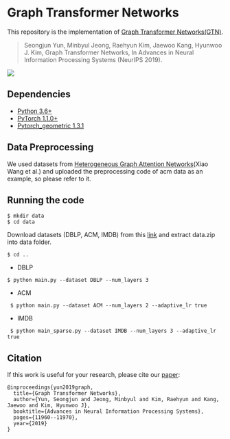 # Graph Transformer Networks
This repository is the implementation of [Graph Transformer Networks(GTN)](https://arxiv.org/abs/1911.06455).

> Seongjun Yun, Minbyul Jeong, Raehyun Kim, Jaewoo Kang, Hyunwoo J. Kim, Graph Transformer Networks, In Advances in Neural Information Processing Systems (NeurIPS 2019).

![](https://github.com/seongjunyun/Graph_Transformer_Networks/blob/master/GTN.png)

## Dependencies
* [Python 3.6+](https://www.continuum.io/downloads)
* [PyTorch 1.1.0+](http://pytorch.org/)
* [Pytorch_geometric 1.3.1](https://github.com/rusty1s/pytorch_geometric)

## Data Preprocessing
We used datasets from [Heterogeneous Graph Attention Networks](https://github.com/Jhy1993/HAN)(Xiao Wang et al.) and uploaded the preprocessing code of acm data as an example, so please refer to it.

## Running the code
``` 
$ mkdir data
$ cd data
```
Download datasets (DBLP, ACM, IMDB) from this [link](https://drive.google.com/file/d/1qOZ3QjqWMIIvWjzrIdRe3EA4iKzPi6S5/view?usp=sharing) and extract data.zip into data folder.
```
$ cd ..
```
- DBLP
```
$ python main.py --dataset DBLP --num_layers 3
```
- ACM
```
 $ python main.py --dataset ACM --num_layers 2 --adaptive_lr true
```
- IMDB
```
 $ python main_sparse.py --dataset IMDB --num_layers 3 --adaptive_lr true
```

## Citation
If this work is useful for your research, please cite our [paper](https://arxiv.org/abs/1911.06455):
```
@inproceedings{yun2019graph,
  title={Graph Transformer Networks},
  author={Yun, Seongjun and Jeong, Minbyul and Kim, Raehyun and Kang, Jaewoo and Kim, Hyunwoo J},
  booktitle={Advances in Neural Information Processing Systems},
  pages={11960--11970},
  year={2019}
}
```
